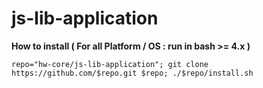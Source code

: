 # js-lib-application

**How to install ( For all Platform / OS : run in bash >= 4.x )**

    repo="hw-core/js-lib-application"; git clone https://github.com/$repo.git $repo; ./$repo/install.sh
